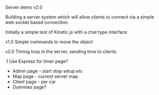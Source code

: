 Server demo v2.0

Building a server system which will allow clients to connect via a simple web socket based connection.

Initially a simple test of Kinetic.js with a chat type interface

v1.0 Simple commands to move the object

v2.0 Timing loop in the server, sending time to clients

  .1 Use Express for timer page?


  - Admin page - start stop setup etc
  - Map page - current server map
  - Client page - per car
  - Dummies page?
